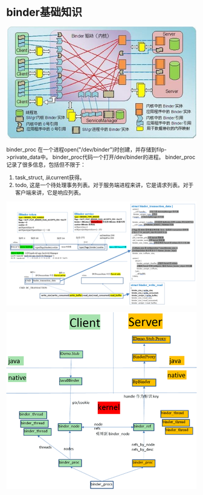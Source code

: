 # binder基础知识

![](/assets/res/2021-11-04-18-08-13.png)

binder_proc 在一个进程open("/dev/binder")时创建，并存储到filp->private_data中。
binder_proc代码一个打开/dev/binder的进程。
binder_proc记录了很多信息，包括但不限于：
1. task_struct, 从current获得。
2. todo, 这是一个待处理事务列表。对于服务端进程来讲，它是请求列表。对于客户端来讲，它是响应列表。

![](/assets/res/2021-11-04-18-10-43.png)

![](/assets/res/2021-11-04-18-12-30.png)